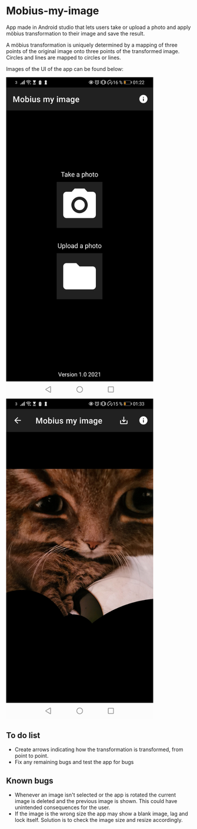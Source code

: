 # Mobius-my-image
App made in Android studio that lets users take or upload a photo and apply möbius transformation to their image and save the result.

A möbius transformation is uniquely determined by a mapping of three points of the original image onto three points of the transformed image. Circles and lines are mapped to circles or lines.

Images of the UI of the app can be found below:

<img src="Screenshot_20220219_012231_com.ahlfregabnatsha.mobiusmyimage.jpg"
     width="400" 
     height="auto"
     ></img>
<img src="Screenshot_20220219_013340_com.ahlfregabnatsha.mobiusmyimage.jpg"
     width="400" 
     height="auto"
     ></img>


## To do list
- Create arrows indicating how the transformation is transformed, from point to point.
- Fix any remaining bugs and test the app for bugs 


## Known bugs

- Whenever an image isn't selected or the app is rotated the current image is deleted and the previous image is shown. This could have unintended consequences for the user.
- If the image is the wrong size the app may show a blank image, lag and lock itself. Solution is to check the image size and resize accordingly.
